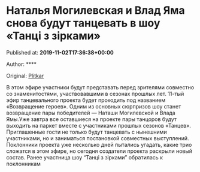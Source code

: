 
# Наталья Могилевская и Влад Яма снова будут танцевать в шоу «Танці з зірками»

Published at: **2019-11-02T17:36:38+00:00**

Author: ****

Original: [Plitkar](https://plitkar.com.ua/natalja-mogilevskaja-i-vlad-jama-snova-budut-tancevat-v-shou-tanci-z-zirkami/)

В этом эфире участники будут представать перед зрителями совместно со знаменитостями, участвовавшими в сезонах прошлых лет.
11-тый эфир танцевального проекта будет проходить под названием «Возвращение героев». Одним из основных сюрпризов шоу станет возвращение пары победителей — Наташи Могилевской и Влада Ямы.Уже завтра все оставшиеся на проекте пары танцоров будут выходить на паркет вместе с участниками прошлых сезонов «Танцев».
Приглашенные гости не только будут танцевать с нынешними участниками, но и заниматься постановкой совместных выступлений. Поклонники проекта уже несколько дней пытались угадать, какие трио сложатся в этом эфире, но сегодня создатели проекта раскрыли новый состав.
Ранее участница шоу “Танці з зірками” обратилась к поклонникам
